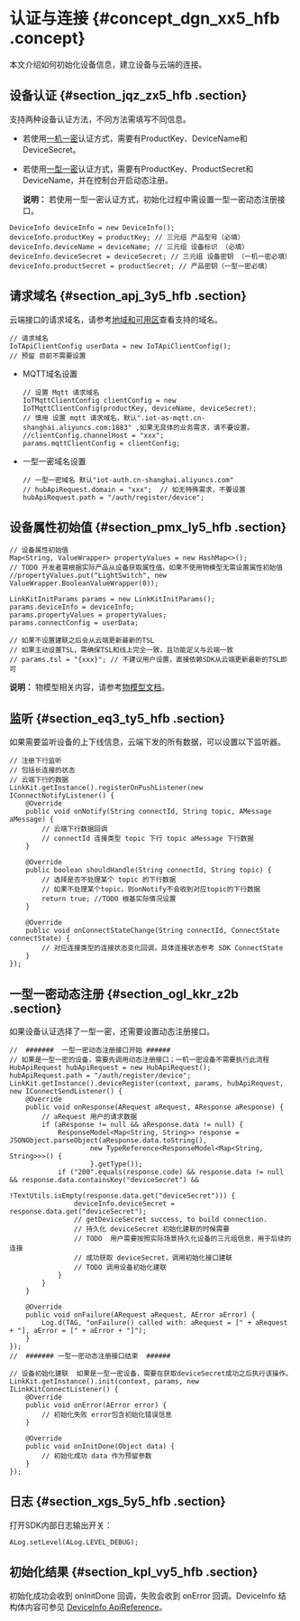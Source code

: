 # 认证与连接 {#concept_dgn_xx5_hfb .concept}

本文介绍如何初始化设备信息，建立设备与云端的连接。

## 设备认证 {#section_jqz_zx5_hfb .section}

支持两种设备认证方法，不同方法需填写不同信息。

-   若使用[一机一密](intl.zh-CN/设备端开发指南/C-SDK/设备安全认证/一机一密.md#)认证方式，需要有ProductKey、DeviceName和DeviceSecret。
-   若使用[一型一密](intl.zh-CN/设备端开发指南/C-SDK/设备安全认证/一型一密.md#)认证方式，需要有ProductKey、ProductSecret和DeviceName，并在控制台开启动态注册。

    **说明：** 若使用一型一密认证方式，初始化过程中需设置一型一密动态注册接口。


```
DeviceInfo deviceInfo = new DeviceInfo();
deviceInfo.productKey = productKey; // 三元组 产品型号（必填）
deviceInfo.deviceName = deviceName; // 三元组 设备标识 （必填）
deviceInfo.deviceSecret = deviceSecret; // 三元组 设备密钥 （一机一密必填）
deviceInfo.productSecret = productSecret; // 产品密钥（一型一密必填）
```

## 请求域名 {#section_apj_3y5_hfb .section}

云端接口的请求域名，请参考[地域和可用区](https://help.aliyun.com/document_detail/40654.html)查看支持的域名。

```
// 请求域名
IoTApiClientConfig userData = new IoTApiClientConfig();
// 预留 目前不需要设置
```

-   MQTT域名设置

    ```
    // 设置 Mqtt 请求域名
    IoTMqttClientConfig clientConfig = new IoTMqttClientConfig(productKey, deviceName, deviceSecret);
    // 慎用 设置 mqtt 请求域名，默认".iot-as-mqtt.cn-shanghai.aliyuncs.com:1883" ,如果无具体的业务需求，请不要设置。
    //clientConfig.channelHost = "xxx";
    params.mqttClientConfig = clientConfig;
    ```

-   一型一密域名设置

    ```
    // 一型一密域名 默认"iot-auth.cn-shanghai.aliyuncs.com" 
    // hubApiRequest.domain = "xxx";  // 如无特殊需求，不要设置
    hubApiRequest.path = "/auth/register/device";
    ```


## 设备属性初始值 {#section_pmx_ly5_hfb .section}

```
// 设备属性初始值
Map<String, ValueWrapper> propertyValues = new HashMap<>();
// TODO 开发者需根据实际产品从设备获取属性值，如果不使用物模型无需设置属性初始值
//propertyValues.put("LightSwitch", new ValueWrapper.BooleanValueWrapper(0));

LinkKitInitParams params = new LinkKitInitParams();
params.deviceInfo = deviceInfo;
params.propertyValues = propertyValues;
params.connectConfig = userData;

// 如果不设置建联之后会从云端更新最新的TSL
// 如果主动设置TSL，需确保TSL和线上完全一致，且功能定义与云端一致
// params.tsl = "{xxx}"; // 不建议用户设置，直接依赖SDK从云端更新最新的TSL即可
```

**说明：** 物模型相关内容，请参考[物模型文档](../../../../intl.zh-CN/用户指南/产品与设备/物模型/什么是物模型.md#)。

## 监听 {#section_eq3_ty5_hfb .section}

如果需要监听设备的上下线信息，云端下发的所有数据，可以设置以下监听器。

```
// 注册下行监听
// 包括长连接的状态
// 云端下行的数据
LinkKit.getInstance().registerOnPushListener(new IConnectNotifyListener() {
    @Override
    public void onNotify(String connectId, String topic, AMessage aMessage) {
        // 云端下行数据回调
        // connectId 连接类型 topic 下行 topic aMessage 下行数据
    }

    @Override
    public boolean shouldHandle(String connectId, String topic) {
        // 选择是否不处理某个 topic 的下行数据
        // 如果不处理某个topic，则onNotify不会收到对应topic的下行数据
        return true; //TODO 根基实际情况设置
    }

    @Override
    public void onConnectStateChange(String connectId, ConnectState connectState) {
        // 对应连接类型的连接状态变化回调，具体连接状态参考 SDK ConnectState
    }
});
```

## 一型一密动态注册 {#section_ogl_kkr_z2b .section}

如果设备认证选择了一型一密，还需要设置动态注册接口。

```
//  #######  一型一密动态注册接口开始 ######
// 如果是一型一密的设备，需要先调用动态注册接口；一机一密设备不需要执行此流程
HubApiRequest hubApiRequest = new HubApiRequest();
hubApiRequest.path = "/auth/register/device";
LinkKit.getInstance().deviceRegister(context, params, hubApiRequest, new IConnectSendListener() {
    @Override
    public void onResponse(ARequest aRequest, AResponse aResponse) {
        // aRequest 用户的请求数据
        if (aResponse != null && aResponse.data != null) {
            ResponseModel<Map<String, String>> response = JSONObject.parseObject(aResponse.data.toString(),
                    new TypeReference<ResponseModel<Map<String, String>>>() {
                    }.getType());
            if ("200".equals(response.code) && response.data != null && response.data.containsKey("deviceSecret") &&
                    !TextUtils.isEmpty(response.data.get("deviceSecret"))) {
                deviceInfo.deviceSecret = response.data.get("deviceSecret");
                // getDeviceSecret success, to build connection.
                // 持久化 deviceSecret 初始化建联的时候需要
                // TODO  用户需要按照实际场景持久化设备的三元组信息，用于后续的连接
                // 成功获取 deviceSecret，调用初始化接口建联
                // TODO 调用设备初始化建联
            }
        }
    }

    @Override
    public void onFailure(ARequest aRequest, AError aError) {
        Log.d(TAG, "onFailure() called with: aRequest = [" + aRequest + "], aError = [" + aError + "]");
    }
});
//  ####### 一型一密动态注册接口结束  ######

// 设备初始化建联  如果是一型一密设备，需要在获取deviceSecret成功之后执行该操作。
LinkKit.getInstance().init(context, params, new ILinkKitConnectListener() {
    @Override
    public void onError(AError error) {
        // 初始化失败 error包含初始化错误信息 
    }

    @Override
    public void onInitDone(Object data) {
        // 初始化成功 data 作为预留参数
    }
});
```

## 日志 {#section_xgs_5y5_hfb .section}

打开SDK内部日志输出开关：

```
ALog.setLevel(ALog.LEVEL_DEBUG);
```

## 初始化结果 {#section_kpl_vy5_hfb .section}

初始化成功会收到 onInitDone 回调，失败会收到 onError 回调。DeviceInfo 结构体内容可参见 [DeviceInfo ApiReference](http://gaic.alicdn.com/ztms/android-iot-device-sdk-api-reference-v1/com/aliyun/alink/dm/api/DeviceInfo.html)。

